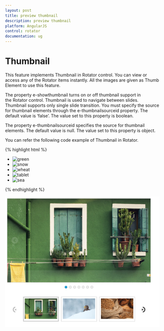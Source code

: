 ```yaml
---
layout: post
title: preview thumbnail
description: preview thumbnail
platform: AngularJS
control: rotator
documentation: ug
---
```


# Thumbnail

This feature implements Thumbnail in Rotator control. You can view or access any of the Rotator items instantly. All the images are given as Thumb Element to use this feature.

The property e-showthumbnail turns on or off thumbnail support in the Rotator control. Thumbnail is used to navigate between slides. Thumbnail supports only single slide transition. You must specify the source for thumbnail elements through the e-thumbnailsourceid property. The default value is ‘false’. The value set to this property is boolean.

The property e-thumbnailsourceid specifies the source for thumbnail elements. The default value is null. The value set to this property is object.

You can refer the following code example of Thumbnail in Rotator.

{% highlight html %}



 <ul id="sliderContent" ej-rotator e-slidewidth="600px" e-slideheight="350px" e-showpager="true" e-showcaption="true" e-showthumbnail="thumbnail" e-thumbnailsourceid="thumbnailId" e-showplaybutton="true" e-isresponsive="true">
<li><img class="image" src="http://js.syncfusion.com/demos/web/content/images/rotator/green.jpg" title="green" /></li>
        <li><img class="image" src="http://js.syncfusion.com/demos/web/content/images/rotator/snow.jpg" title="snow" /></li>
        <li><img class="image" src="http://js.syncfusion.com/demos/web/content/images/rotator/wheat.jpg" title="wheat" /></li>
        <li><img class="image" src="http://js.syncfusion.com/demos/web/content/images/rotator/tablet.jpg" title="tablet" /></li>
        <li><img class="image" src="http://js.syncfusion.com/demos/web/content/images/rotator/sea.jpg" title="sea" /></li>					</ul>

<ul id="thumbElement" style="display: none">
<li><img class="image" src="http://js.syncfusion.com/demos/web/content/images/rotator/green.jpg" title="green" /></li>
        <li><img class="image" src="http://js.syncfusion.com/demos/web/content/images/rotator/snow.jpg" title="snow" /></li>
        <li><img class="image" src="http://js.syncfusion.com/demos/web/content/images/rotator/wheat.jpg" title="wheat" /></li>
        <li><img class="image" src="http://js.syncfusion.com/demos/web/content/images/rotator/tablet.jpg" title="tablet" /></li>
        <li><img class="image" src="http://js.syncfusion.com/demos/web/content/images/rotator/sea.jpg" title="sea" /></li>					</ul>
</div>



{% endhighlight %}





![thumbnail in rotator component.](thumbnail_images\previewthumbnail_img1.png)

